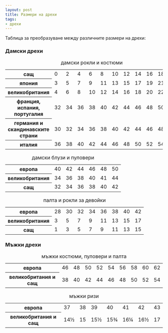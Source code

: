 ```yaml
---
layout: post
title: Размери на дрехи
tags:
- дрехи
---
```


Таблица за преобразуване между различните размери на дрехи:

### Дамски дрехи

<table class="razmeri"><caption>дамски рокли и костюми</caption> <tbody>
    <tr> <th>сащ</th> <td>0</td> <td>2</td> <td>4</td> <td>6</td> <td>8</td> <td>10</td> <td>12</td> <td>14</td> <td>16</td> <td>18</td> <td>20</td> </tr>
    <tr> <th>япония</th> <td>3</td> <td>5</td> <td>7</td> <td>9</td> <td>11</td> <td>13</td> <td>15</td> <td>17</td> <td>19</td> <td>21</td> <td>23</td> </tr>
    <tr> <th>великобритания</th> <td>4</td> <td>6</td> <td>8</td> <td>10</td> <td>12</td> <td>14</td> <td>16</td> <td>18</td> <td>20</td> <td>22</td> <td>24</td> </tr>
    <tr> <th>франция, испания, португалия</th> <td>32</td> <td>34</td> <td>36</td> <td>38</td> <td>40</td> <td>42</td> <td>44</td> <td>46</td> <td>48</td> <td>50</td> <td>52</td> </tr>
    <tr> <th>германия и скандинавските страни</th> <td>30</td> <td>32</td> <td>34</td> <td>36</td> <td>38</td> <td>40</td> <td>42</td> <td>44</td> <td>46</td> <td>48</td> <td>50</td> </tr>
    <tr> <th>италия</th> <td>36</td> <td>38</td> <td>40</td> <td>42</td> <td>44</td> <td>46</td> <td>48</td> <td>50</td> <td>52</td> <td>54</td> <td>56</td> </tr>
  </tbody></table>

<table class="razmeri"><caption>дамски блузи и пуловери</caption> <tbody>
    <tr> <th>европа</th> <td>40</td> <td>42</td> <td>44</td> <td>46</td> <td>48</td> <td>50</td> </tr>
    <tr> <th>великобритания</th> <td>34</td> <td>36</td> <td>38</td> <td>40</td> <td>41</td> <td>44</td> </tr>
    <tr> <th>сащ</th> <td>32</td> <td>34</td> <td>36</td> <td>38</td> <td>40</td> <td>42</td> </tr>
  </tbody></table>

<table class="razmeri"><caption>палта и рокли за девойки</caption> <tbody>
    <tr> <th>европа</th> <td>28</td> <td>30</td> <td>32</td> <td>34</td> <td>36</td> <td>38</td> <td>40</td> <td>42</td> </tr>
    <tr> <th>великобритания</th> <td>3</td> <td>5</td> <td>7</td> <td>9</td> <td>11</td> <td>13</td> <td>15</td> <td>17</td> </tr>
    <tr> <th>сащ</th> <td>1</td> <td>3</td> <td>5</td> <td>7</td> <td>9</td> <td>11</td> <td>13</td> <td>15</td> </tr>
  </tbody>
</table>


### Мъжки дрехи

<table class="razmeri"><caption>мъжки костюми, пуловери и палта</caption> <tbody>
    <tr> <th>европа</th> <td>46</td> <td>48</td> <td>50</td> <td>52</td> <td>54</td> <td>56</td> <td>58</td> <td>60</td> <td>62</td> </tr>
    <tr> <th>великобритания и сащ</th> <td>38</td> <td>40</td> <td>42</td> <td>44</td> <td>46</td> <td>48</td> <td>50</td> <td>52</td> <td>54</td> </tr>
  </tbody>
</table>


<table class="razmeri"><caption>мъжки ризи</caption> <tbody>
    <tr> <th>европа</th> <td>37</td> <td>38</td> <td>39</td> <td>40</td> <td>41</td> <td>42</td> <td>43</td> </tr>
    <tr> <th>великобритания и сащ</th> <td>14½</td> <td>15</td> <td>15½</td> <td>15¾</td> <td>16¼</td> <td>16½</td> <td>17</td> </tr>
  </tbody></table>


